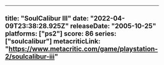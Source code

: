 
---
title: "SoulCalibur III"
date: "2022-04-09T23:38:28.925Z"
releaseDate: "2005-10-25"
platforms: ["ps2"]
score: 86
series: ["soulcalibur"]
metacriticLink: "https://www.metacritic.com/game/playstation-2/soulcalibur-iii"
---
